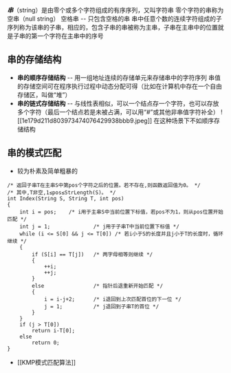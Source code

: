 ***串***（string）是由零个或多个字符组成的有序序列，又叫字符串
零个字符的串称为空串（null string）
空格串 -- 只包含空格的串
串中任意个数的连续字符组成的子序列称为该串的子串，相应的，包含子串的串被称为主串，子串在主串中的位置就是子串的第一个字符在主串中的序号

## 串的存储结构
- **串的顺序存储结构**
	-- 用一组地址连续的存储单元来存储串中的字符序列
	串值的存储空间可在程序执行过程中动态分配可得（比如在计算机中存在一个自由存储区，叫做“堆”）
- **串的链式存储结构**
	-- 与线性表相似，可以一个结点存一个字符，也可以存放多个字符（最后一个结点若是未被占满，可以用“#”或其他非串值字符补全）
		![[1e179d211d803973474076429938bbb9.jpeg]]
	 在这种场景下不如顺序存储结构

## 串的模式匹配
- 较为朴素及简单粗暴的
```
/* 返回子串T在主串S中第pos个字符之后的位置。若不存在,则函数返回值为0。 */
/* 其中,T非空,1≤pos≤StrLength(S)。 */ 
int Index(String S, String T, int pos) 
{ 
    int i = pos;    /* i用于主串S中当前位置下标值，若pos不为1，则从pos位置开始匹配 */ 
    int j = 1;              /* j用于子串T中当前位置下标值 */
    while (i <= S[0] && j <= T[0]) /* 若i小于S的长度并且j小于T的长度时，循环继续 */
    {
        if (S[i] == T[j])   /* 两字母相等则继续 */
        {
            ++i;
            ++j;
        }
        else                /* 指针后退重新开始匹配 */
        {  
            i = i-j+2;      /* i退回到上次匹配首位的下一位 */
            j = 1;          /* j退回到子串T的首位 */
        }      
    }
    if (j > T[0])
        return i-T[0];
    else
        return 0;
}
```
- [[KMP模式匹配算法]]